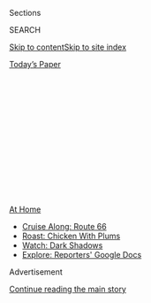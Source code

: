 <div id="app">

<div>

<div>

<div>

<div class="NYTAppHideMasthead css-1q2w90k e1suatyy0">

<div class="section css-ui9rw0 e1suatyy2">

<div class="css-eph4ug er09x8g0">

<div class="css-6n7j50">

</div>

<span class="css-1dv1kvn">Sections</span>

<div class="css-10488qs">

<span class="css-1dv1kvn">SEARCH</span>

</div>

[Skip to content](#site-content)[Skip to site
index](#site-index)

</div>

<div class="css-10698na e1huz5gh0">

</div>

</div>

<div id="masthead-bar-one" class="section hasLinks css-15hmgas e1csuq9d3">

<div class="css-uqyvli e1csuq9d0">

</div>

<div class="css-1uqjmks e1csuq9d1">

</div>

<div class="css-9e9ivx">

[](https://myaccount.nytimes3xbfgragh.onion/auth/login?response_type=cookie&client_id=vi)

</div>

<div class="css-1bvtpon e1csuq9d2">

[Today’s
Paper](https://www.nytimes3xbfgragh.onion/section/todayspaper)

</div>

</div>

</div>

</div>

<div data-aria-hidden="false">

<div id="site-content" data-role="main">

<div>

<div class="css-1aor85t" style="opacity:0.000000001;z-index:-1;visibility:hidden">

<div class="css-1hqnpie">

<div class="css-epjblv">

<span class="css-100wwgy">How to Take Care of Your Hair at
Home</span>

</div>

<div class="css-k008qs">

<div class="css-o5pzib">

<span class="css-18z7m18"></span>

<div>

</div>

</div>

<span class="css-1n6z4y">https://nyti.ms/349XjTo</span>

<div class="css-1705lsu">

<div class="css-4xjgmj">

<div class="css-4skfbu" data-role="toolbar" data-aria-label="Social Media Share buttons, Save button, and Comments Panel with current comment count" data-testid="share-tools">

  - 
  - 
  - 
  - 
    
    <div class="css-6n7j50">
    
    </div>

  - 

</div>

</div>

</div>

</div>

</div>

</div>

<div class="css-13pd83m">

<div id="NYT_TOP_BANNER_REGION">

<div>

<div id="maps-athome-menu" class="section css-l08pwh interactive-content interactive-size-medium">

<div class="css-17ih8de interactive-body">

<div class="at-home-nav__innerContainer">

<div class="at-home-nav__title">

[At
Home](https://www.nytimes3xbfgragh.onion/spotlight/at-home?action=click&pgtype=Article&state=default&region=TOP_BANNER&context=at_home_menu)

</div>

  - [Cruise Along:
    Route 66](https://www.nytimes3xbfgragh.onion/2020/09/07/travel/route-66.html?action=click&pgtype=Article&state=default&region=TOP_BANNER&context=at_home_menu)
  - [Roast: Chicken With
    Plums](https://www.nytimes3xbfgragh.onion/2020/09/04/dining/sheet-pan-chicken.html?action=click&pgtype=Article&state=default&region=TOP_BANNER&context=at_home_menu)
  - [Watch: Dark
    Shadows](https://www.nytimes3xbfgragh.onion/2020/09/04/arts/television/dark-shadows-stream.html?action=click&pgtype=Article&state=default&region=TOP_BANNER&context=at_home_menu)
  - [Explore: Reporters' Google
    Docs](https://www.nytimes3xbfgragh.onion/interactive/2020/at-home/even-more-reporters-editors-diaries-lists-recommendations.html?action=click&pgtype=Article&state=default&region=TOP_BANNER&context=at_home_menu)

</div>

</div>

</div>

</div>

</div>

</div>

<div id="top-wrapper" class="css-1sy8kpn">

<div id="top-slug" class="css-l9onyx">

Advertisement

</div>

[Continue reading the main
story](#after-top)

<div class="ad top-wrapper" style="text-align:center;height:100%;display:block;min-height:250px">

<div id="top" class="place-ad" data-position="top" data-size-key="top">

</div>

</div>

<div id="after-top">

</div>

</div>

<div>

<div id="sponsor-wrapper" class="css-1hyfx7x">

<div id="sponsor-slug" class="css-19vbshk">

Supported by

</div>

[Continue reading the main
story](#after-sponsor)

<div id="sponsor" class="ad sponsor-wrapper" style="text-align:center;height:100%;display:block">

</div>

<div id="after-sponsor">

</div>

</div>

<div class="css-186x18t">

On Beauty

</div>

<div class="css-1vkm6nb ehdk2mb0">

# How to Take Care of Your Hair at Home

</div>

Professional advice on maintenance — and Zoom-friendly styling — for
when you can’t get to a salon.

<div class="css-79elbk" data-testid="photoviewer-wrapper">

<div class="css-z3e15g" data-testid="photoviewer-wrapper-hidden">

</div>

<div class="css-1a48zt4 ehw59r15" data-testid="photoviewer-children">

![<span class="css-1l9o2ey e13ogyst0" data-aria-hidden="true">Clockwise
from left: **Christophe Robin** Temporary Color Gel, $35,
[sephora.com](http://sephora.com/); **David Mallett** Styling Cream,
$48, [amazon.com](http://amazon.com/); **Rita Hazan** Root Concealer
Touch-Up Spray, $25, [ritahazan.com](http://ritahazan.com/); **Deborah
Pagani** Small Hair Pins, $70 each,
[deborahpagani.com](http://deborahpagani.com/).</span><span class="css-1nlbvxy e1z0qqy90" itemprop="copyrightHolder"><span class="css-1ly73wi e1tej78p0">Credit...</span><span><span>Courtesy
of the
brands</span></span></span>](https://static01.graylady3jvrrxbe.onion/images/2020/04/02/t-magazine/oakImage-1585846434419/oakImage-1585846434419-articleLarge.jpg?quality=75&auto=webp&disable=upscale)

</div>

</div>

<div class="css-18e8msd">

<div class="css-vp77d3 epjyd6m0">

<div class="css-1baulvz">

By [<span class="css-1baulvz last-byline" itemprop="name">Caitie
Kelly</span>](https://www.nytimes3xbfgragh.onion/by/caitie-kelly)

</div>

</div>

  - April 2,
    2020

  - 
    
    <div class="css-4xjgmj">
    
    <div class="css-d8bdto" data-role="toolbar" data-aria-label="Social Media Share buttons, Save button, and Comments Panel with current comment count" data-testid="share-tools">
    
      - 
      - 
      - 
      - 
        
        <div class="css-6n7j50">
        
        </div>
    
      - 
    
    </div>
    
    </div>

</div>

</div>

<div class="section meteredContent css-1r7ky0e" name="articleBody" itemprop="articleBody">

<div class="css-1fanzo5 StoryBodyCompanionColumn">

<div class="css-53u6y8">

Because of [stay-at-home
orders](https://www.nytimes3xbfgragh.onion/interactive/2020/us/coronavirus-stay-at-home-order.html)
and the closure of those businesses deemed nonessential, most, if not
all of us, are unlikely to see the inside of a hair salon in the near
future, which means taking matters into our own hands. But this period
can be used to repair heat-damaged tresses, learn styling techniques and
establish better habits for the future. **** Below, tips on how to ****
handle haircuts (spoiler: *don’t do it*) and maintain color at home.

</div>

</div>

<div>

</div>

<div class="css-1fanzo5 StoryBodyCompanionColumn">

<div class="css-53u6y8">

### <span>Don’t Get Scissors-Happy</span>

Those with confidence in their hair cutting abilities can snip visible
split ends, says the Australian-born hair stylist [David
Mallett](https://david-mallett.com/en/salons/new-york/), in “brutally
clear light and trimming *less* than you think you have to — you have
the time to reassess and retrim.” But, he cautions, “this is not the
moment to try bangs for the first time, change the shape of your bangs
or cut sharp geometric ones.” If this advice comes too late, check out
the elevated hair accessories from the hairstylist turned jewelry
designer [Deborah
Pagani](https://deborahpagani.com/collections/hair-objet/), who makes
elegant pins and cuffs in precious metals, or the New Mexico-based
jewelry brand [Winden](https://www.windenjewelry.com/hair), which offers
playful acetate clips and combs.

</div>

</div>

<div class="css-1fanzo5 StoryBodyCompanionColumn">

<div class="css-53u6y8">

### <span>Keep Up Color</span>

Emerging roots or brassy blond strands can be treated with home kits,
which are more comprehensive than ever. Maddison Cave, a colorist at
Mallett’s namesake salon in New York, likes Rita Hazan’s [Root Concealer
Touch-Up
Spray](https://ritahazan.com/products/root-concealer-color-spray)
because it’s easy to use and coats hair until the next shampooing. For a
longer-lasting option that will cover grays, the Parisian hair stylist
Christophe Robin created a [Temporary Color
Gel](https://www.sephora.com/product/temporary-color-gel-P434541?om_mmc=ppc-GG_6557108356_78386220443_dsa-446571741513__385631213750_9067609_c&country_switch=us&lang=en&gclid=EAIaIQobChMIqvOL4bix6AIVCoTICh1w0AdoEAAYAiAAEgKIxPD_BwE&gclsrc=aw.ds&skuId=2132397),
an ultra-gentle treatment that is painted onto damp, shampooed hair and
left to sit for 40 minutes. After rinsing, grays appear more blended
into one’s base shade. The color begins to slowly fade after five
washes, so it’s perfect for those reluctant to commit to a permanent
color without the watchful eye of a stylist. For lighter hair in need of
toning, or any shade that could use some extra vibrancy, the hairstylist
Kristin Ess’s [Signature Hair
Gloss](https://www.target.com/p/kristin-ess-signature-hair-gloss-golden-hour/-/A-75564253)
seals and smooths hair cuticles to boost shine and lock in color. It
comes in a variety of shades, from light blond to dark brown, to add
just the right amount of warmth.

</div>

</div>

<div class="css-79elbk" data-testid="photoviewer-wrapper">

<div class="css-z3e15g" data-testid="photoviewer-wrapper-hidden">

</div>

<div class="css-1a48zt4 ehw59r15" data-testid="photoviewer-children">

![<span class="css-1l9o2ey e13ogyst0" data-aria-hidden="true">Clockwise
from Left: **Briogeo** Don’t Despair, Repair\! Strengthening Treatment
Oil, $30, [briogeohair.com](http://briogeohair.com/); **Rahua** Leave-In
Treatment Light, $45, [rahua.com](http://rahua.com/); **Virtue** Split
End Serum, $40, [virtuelabs.com](http://virtuelabs.com/); **Playa**
Healing Hair Masque, $38,
[playabeauty.com](http://playabeauty.com/).</span><span class="css-1nlbvxy e1z0qqy90" itemprop="copyrightHolder"><span class="css-1ly73wi e1tej78p0">Credit...</span><span>Courtesy
of the
brands</span></span>](https://static01.graylady3jvrrxbe.onion/images/2020/04/02/t-magazine/oakImage-1585846437110/oakImage-1585846437110-articleLarge.jpg?quality=75&auto=webp&disable=upscale)

</div>

</div>

<div class="css-1fanzo5 StoryBodyCompanionColumn">

<div class="css-53u6y8">

### <span>Limit the Damage</span>

When you’re overdue for a salon appointment, skipping a shampoo or two a
week — which, if you’re working from home, you might already be doing —
can help retain hair’s moisture and prevent color loss. To make fewer
washes count, apply Playa’s [Healing Hair
Masque](https://playabeauty.com/products/healing-hair-masque) after
shampooing, which contains scalp rebalancing kaolin clay, as well as
amla oil to strengthen strands and prevent premature fading. Using
hydrating treatments before and during styling can also protect
heat-damaged hair that usually benefits from restorative professional
treatments. For those with finely textured manes, look to the clean
beauty brand Rahua, which ethically sources many of its ingredients from
the Amazon rainforest. The line’s [Leave-In Treatment
Light](https://rahua.com/collections/styling/products/rahua-leave-in-treatment-light)
cream made from quinoa and Rahua oil — a nourishing ingredient extracted
from the ungurahua nut — is a practically weightless formula that can be
reapplied throughout the day.

For coarse and textured hair, Nancy Twine, the founder of the New
York-based beauty brand Briogeo, suggests massaging a mixture of castor
oil and the line’s new [Don’t Despair, Repair\! Strengthening Treatment
Oil](https://briogeohair.com/products/dont-despair-repair-strengthening-treatment-oil?flow_enabled=false&gclid=EAIaIQobChMI75KkzbTH6AIVDW6GCh0NJgsZEAQYASABEgLgEfD_BwE)
onto areas that are experiencing breakage before bedtime. The
strengthening oil is silicone-free and uses “fatty acid-packed oils to
nourish and feed the hair with true, healthy hydration, instead of
coating the hair with polymers to give the illusion of shine and
hydration,” Twine says. Virtue, a North Carolina-based hair-care brand
specializing in keratin-enriched products, also makes a [Split End
Serum](https://www.virtuelabs.com/en/perfect-ending-split-end-serum.html)
that can be used before blow-drying to seal broken ends.

### <span>Know Your Styling Options</span>

Though a professional blowout may not be in the cards, looking
presentable for a video conference can still be accomplished in a few
simple, time-efficient steps. To create soft waves without heat tools,
sleep with hair in a low coiled bun (Mallett suggests securing it with a
hair pin, like [this delicate hammered brass
pair](https://www.etsy.com/listing/594706250/set-of-2-gold-hair-pins-hammered-brass?ga_order=most_relevant&ga_search_type=all&ga_view_type=gallery&ga_search_query=hair+pin&ref=sr_gallery-1-4&organic_search_click=1&bes=1)
or [these vintage-inspired pastel
versions](https://www.jenny-walton.com/product-page/pastel-hair-pin),
and not an elastic, which can break hair when twisted tightly). If you
have shorter hair, or want a more defined wave, plait a crown braid
before showering at night, so that hair absorbs the humidity. Either
style can be brushed out in the morning, or simply left as is for an
equally polished Zoom-ready look. Video conferencing is also being used
as a tool to help with hair maintenance: For those who normally rely on
salon visits for braiding, [live, interactive
tutorials](https://www.nytimes3xbfgragh.onion/2020/03/27/style/black-girl-women-hair-styling-live-tutorials-coronavirus.html)
are increasingly available online to guide you through the steps at
home. And for when you want to do as little as possible, a slicked-back
ponytail, smoothed using a wide boar-bristle brush, will help distribute
natural oils through the hair and extend time between washes. Toward the
end of the week, turning that ponytail into a low bun (using a touch of
[volume
powder](https://playabeauty.com/products/soft-volume-powder?variant=12731480014937&currency=USD&utm_source=adwords&gclid=EAIaIQobChMI85P64OXH6AIVi7bICh3IUwnCEAQYASABEgLiUPD_BwE),
if needed) can also help feign the composure you might not be feeling
after weeks spent inside.

</div>

</div>

</div>

<div>

</div>

<div>

</div>

<div>

</div>

<div>

<div id="bottom-wrapper" class="css-1ede5it">

<div id="bottom-slug" class="css-l9onyx">

Advertisement

</div>

[Continue reading the main
story](#after-bottom)

<div id="bottom" class="ad bottom-wrapper" style="text-align:center;height:100%;display:block;min-height:90px">

</div>

<div id="after-bottom">

</div>

</div>

</div>

</div>

</div>

## Site Index

<div>

</div>

## Site Information Navigation

  - [© <span>2020</span> <span>The New York Times
    Company</span>](https://help.nytimes3xbfgragh.onion/hc/en-us/articles/115014792127-Copyright-notice)

<!-- end list -->

  - [NYTCo](https://www.nytco.com/)
  - [Contact
    Us](https://help.nytimes3xbfgragh.onion/hc/en-us/articles/115015385887-Contact-Us)
  - [Work with us](https://www.nytco.com/careers/)
  - [Advertise](https://nytmediakit.com/)
  - [T Brand Studio](http://www.tbrandstudio.com/)
  - [Your Ad
    Choices](https://www.nytimes3xbfgragh.onion/privacy/cookie-policy#how-do-i-manage-trackers)
  - [Privacy](https://www.nytimes3xbfgragh.onion/privacy)
  - [Terms of
    Service](https://help.nytimes3xbfgragh.onion/hc/en-us/articles/115014893428-Terms-of-service)
  - [Terms of
    Sale](https://help.nytimes3xbfgragh.onion/hc/en-us/articles/115014893968-Terms-of-sale)
  - [Site
    Map](https://spiderbites.nytimes3xbfgragh.onion)
  - [Help](https://help.nytimes3xbfgragh.onion/hc/en-us)
  - [Subscriptions](https://www.nytimes3xbfgragh.onion/subscription?campaignId=37WXW)

</div>

</div>

</div>

</div>
